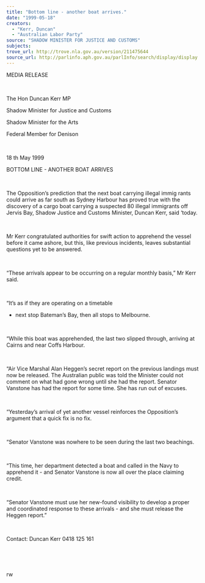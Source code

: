 ```yaml
---
title: "Bottom line - another boat arrives."
date: "1999-05-18"
creators:
  - "Kerr, Duncan"
  - "Australian Labor Party"
source: "SHADOW MINISTER FOR JUSTICE AND CUSTOMS"
subjects:
trove_url: http://trove.nla.gov.au/version/211475644
source_url: http://parlinfo.aph.gov.au/parlInfo/search/display/display.w3p;query=Id%3A%22media/pressrel/BT806%22
---
```


   

  MEDIA RELEASE

  

  The Hon Duncan Kerr MP

  Shadow Minister for Justice and Customs

  Shadow Minister for the Arts

  Federal Member for Denison

  

 18  th  May 1999

  BOTTOM LINE - ANOTHER BOAT ARRIVES

  

  The Opposition’s prediction that the next boat carrying illegal 
immig rants could arrive as far south as Sydney Harbour has proved 
true with the discovery of a cargo boat carrying a suspected 80 illegal 
immigrants off Jervis Bay, Shadow Justice and Customs Minister, Duncan 
Kerr, said ‘today.

  

 Mr Kerr congratulated authorities for swift action 
to apprehend the vessel before it came ashore, but this, like previous 
incidents, leaves substantial questions yet to be answered.

  

 “These arrivals appear to be occurring on a regular 
monthly basis,” Mr Kerr said.

  

 “It’s as if they are operating on a timetable 
- next stop Bateman’s Bay, then all stops to Melbourne.

  

 “While this boat was apprehended, the last two slipped 
through, arriving at Cairns and near Coffs Harbour.

  

 “Air Vice Marshal Alan Heggen’s secret report 
on the previous landings must now be released. The Australian public 
was told the Minister could not comment on what had gone wrong until 
she had the report. Senator Vanstone has had the report for some time. 
She has run out of excuses.

  

 “Yesterday’s arrival of yet another vessel reinforces 
the Opposition’s argument that a quick fix is no fix.

  

 “Senator Vanstone was nowhere to be seen during 
the last two beachings.

  

 “This time, her department detected a boat and called 
in the Navy to apprehend it - and Senator Vanstone is now all over the 
place claiming credit.

  

 “Senator Vanstone must use her new-found visibility 
to develop a proper and coordinated response to these arrivals - and 
she must release the Heggen report.”

  

 Contact: Duncan Kerr 0418 125 161

  

  

  rw

